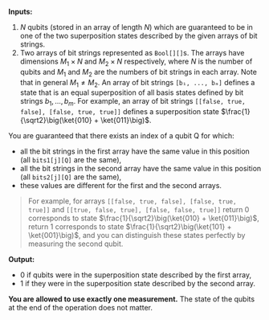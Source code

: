 **Inputs:**

1. $N$ qubits (stored in an array of length $N$) which are guaranteed to be in one of the two superposition states described by the given arrays of bit strings.
2. Two arrays of bit strings represented as `Bool[][]`s.
The arrays have dimensions $M_1 \times N$ and $M_2 \times N$
 respectively, where $N$ is the number of qubits and $M_1$ and $M_2$ are the numbers of bit strings in each array. Note that in general $M_1 \neq M_2$.
An array of bit strings `[b₁, ..., bₘ]` defines a state that is an equal superposition of all basis states defined by bit strings $b_1, ..., b_m$.
For example, an array of bit strings `[[false, true, false], [false, true, true]]` defines a superposition state $\frac{1}{\sqrt2}\big(\ket{010} + \ket{011}\big)$.

You are guaranteed that there exists an index of a qubit Q for which:

* all the bit strings in the first array have the same value in this position (all `bits1[j][Q]` are the same),
* all the bit strings in the second array have the same value in this position (all `bits2[j][Q]` are the same),
* these values are different for the first and the second arrays.
> For example, for arrays `[[false, true, false], [false, true, true]]` and `[[true, false, true], [false, false, true]]` return 0 corresponds to state $\frac{1}{\sqrt2}\big(\ket{010} + \ket{011}\big)$, return 1 corresponds to state $\frac{1}{\sqrt2}\big(\ket{101} + \ket{001}\big)$, and you can distinguish these states perfectly by measuring the second qubit.

**Output:**

* 0 if qubits were in the superposition state described by the first array,
* 1 if they were in the superposition state described by the second array.

**You are allowed to use exactly one measurement.** The state of the qubits at the end of the operation does not matter.
